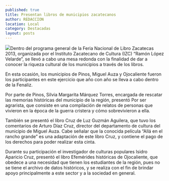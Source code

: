 ```yaml
---
published: true
title: Presentan libros de municipios zacatecanos
author: REDACCION
location: Local
category: Destacadas
layout: posts
---
```


![](http://i.imgur.com/5kLwXRrm.jpg)Dentro del programa general de la Feria Nacional de Libro Zacatecas 2013, organizada por el Instituto Zacatecano de Cultura (IZC) “Ramón López Velarde”, se llevó a cabo una mesa redonda con la finalidad de dar a conocer la riqueza cultural de los municipios a través de los libros.

En esta ocasión, los municipios de  Pinos, Miguel Auza y Ojocaliente fueron los participantes en este ejercicio que año con año se lleva a cabo dentro de la Fenaliz. 

Por parte de Pinos, Silvia Margarita Márquez Torres, encargada de rescatar las memorias históricas del municipio de la región, presentó Por ser agrarista, que consiste en una compilación de relatos de personas que vivieron en la época de la guerra cristera y cómo sobrevivieron a ella.  

También se presentó el libro Cruz de Luz Guzmán Aguilera, que tuvo los comentarios de Arturo Díaz Cruz, director del departamento de cultura del municipio de Miguel Auza. 
Cabe señalar que la conocida película “Allá en el rancho grande” es una adaptación de este libro Cruz, y contiene el pago de los derechos para poder realizar esta cinta. 

Durante su participación el investigador de culturas populares Isidro Aparicio Cruz, presentó el libro Efemérides históricas de Ojocaliente, que  obedece a una necesidad que tienen los estudiantes de la región, pues no se tiene el archivo de datos históricos, y se realiza con el fin de brindar apoyo principalmente a este sector y a la sociedad en general. 
